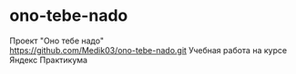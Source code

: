 # ono-tebe-nado
Проект "Оно тебе надо"  
https://github.com/Medik03/ono-tebe-nado.git
Учебная работа на курсе Яндекс Практикума
